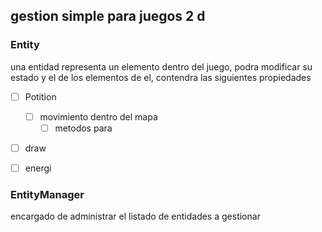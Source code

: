 ## gestion simple para juegos 2 d 


### Entity
una entidad representa un elemento dentro del juego, podra modificar su estado y el de los elementos de el, contendra las siguientes propiedades


- [ ] Potition
    - [ ] movimiento dentro del mapa
        - [ ] metodos para 

- [ ] draw
- [ ] energi 






### EntityManager
encargado de administrar el listado de entidades a gestionar 